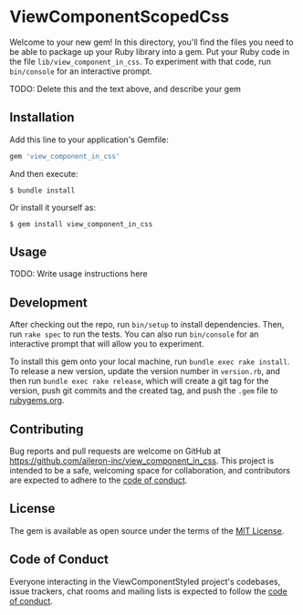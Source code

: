 # ViewComponentScopedCss

Welcome to your new gem! In this directory, you'll find the files you need to be able to package up your Ruby library into a gem. Put your Ruby code in the file `lib/view_component_in_css`. To experiment with that code, run `bin/console` for an interactive prompt.

TODO: Delete this and the text above, and describe your gem

## Installation

Add this line to your application's Gemfile:

```ruby
gem 'view_component_in_css'
```

And then execute:

    $ bundle install

Or install it yourself as:

    $ gem install view_component_in_css

## Usage

TODO: Write usage instructions here

## Development

After checking out the repo, run `bin/setup` to install dependencies. Then, run `rake spec` to run the tests. You can also run `bin/console` for an interactive prompt that will allow you to experiment.

To install this gem onto your local machine, run `bundle exec rake install`. To release a new version, update the version number in `version.rb`, and then run `bundle exec rake release`, which will create a git tag for the version, push git commits and the created tag, and push the `.gem` file to [rubygems.org](https://rubygems.org).

## Contributing

Bug reports and pull requests are welcome on GitHub at https://github.com/aileron-inc/view_component_in_css. This project is intended to be a safe, welcoming space for collaboration, and contributors are expected to adhere to the [code of conduct](https://github.com/aileron-inc/view_component_in_css/blob/main/CODE_OF_CONDUCT.md).

## License

The gem is available as open source under the terms of the [MIT License](https://opensource.org/licenses/MIT).

## Code of Conduct

Everyone interacting in the ViewComponentStyled project's codebases, issue trackers, chat rooms and mailing lists is expected to follow the [code of conduct](https://github.com/[USERNAME]/view_component_styled/blob/main/CODE_OF_CONDUCT.md).
